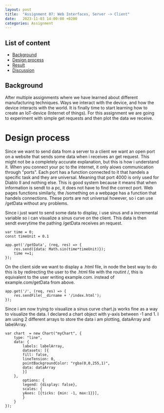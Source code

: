 ```yaml
---
layout: post
title:  "Assignment 07: Web Interfaces, Server -> Client"
date:   2023-11-03 14:00:00 +0200
categories: Assignment
--- 
```



## List of content

- [Background](#background)
- [Design process](#design-process)
- [Result](#result)
- [Discussion](#discussion)


## Background

After multiple assignments where we have learned about different manufacturing techniques. Ways we interact with the device, and how the device interacts with the world. It is finally time to start learning how to create an IoT-device (Internet of things). For this assignment we are going to experiment with simple get requests and then plot the data we receive. 

# Design process

Since we want to send data from a server to a client we want an open port on a website that sends some data when i receives an get request. This might not be a completely accurate explanation, but this is how i understand it. When you connect your pc to the internet, it only alows communication through "ports". Each port has a function connected to it that handels a specific task and they are universal. Meaning that port 4000 is only used for Diablo II and nothing else. This is good system because it means that when information is sendt to a pc, it does not have to find the correct port. Web pages functions similarly, the /something on a webpage has a function that handels connections. These ports are not universal however, so i can use /getData without any problems.


Since i just want to send some data to display, i use sinus and a incremental variable so i can visualize a sinus curve on the client. This data is then sendt everytime the pathing /getData receives an request.

```
var time = 0;
const timeUnit = 0.1

app.get('/getData', (req, res) => {
    res.send({data: Math.sin(time*timeUnit)});
    time +=1;
});    
```


On the client side we want to display a .html file, in node the best way to do this is by redirecting the user to the .html file with the routint /, this is equivalent to the user writing example.com. instead of example.com/getData from above.

```
app.get('/', (req, res) => {
    res.sendFile(__dirname + '/index.html');
});
```

Since i am now trying to visualize a sinus curve chart.js works fine as a way to visualize the data. I declared a chart object with y-axis between -1 and 1. I am using 2 different arrays to store the data i am plotting, dataArray and labelArray.

```
var chart  = new Chart("myChart", {
    type: "line",
    data: {
        labels: labelArray,
        datasets: [{
        fill: false,
        lineTension: 0,
        pointBackgroundColor: "rgba(0,0,255,1)",
        data: dataArray
        }]
    },
        options: {
        legend: {display: false},
        scales: {
        yAxes: [{ticks: {min: -1, max:1}}],
        }
    }
});
```






